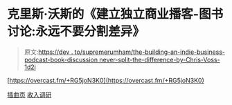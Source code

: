 # 克里斯·沃斯的《建立独立商业播客-图书讨论:永远不要分割差异》

> 原文:[https://dev . to/supremerumham/the-building-an-indie-business-podcast-book-discussion never-split-the-difference-by-Chris-Voss-1d2i](https://dev.to/supremerumham/the-building-an-indie-business-podcast--book-discussionnever-split-the-difference-by-chris-voss-1d2i)

[https://overcast.fm/+RG5joN3K0](https://overcast.fm/+RG5joN3K0)

[插曲页](https://baib-podcast.com)
[收入调研](https://revenueresearch.co/)